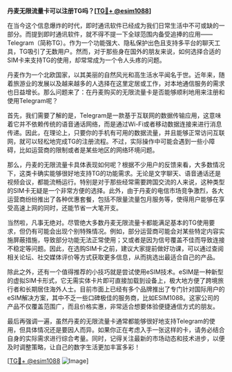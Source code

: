**丹麦无限流量卡可以注册TG吗？[[TG💪+ @esim1088](https://t.me/s/esim1088)]**

在当今这个信息爆炸的时代，即时通讯软件已经成为我们日常生活中不可或缺的一部分。而提到即时通讯软件，就不得不提一下全球范围内备受追捧的应用——Telegram（简称TG）。作为一个功能强大、隐私保护出色且支持多平台的聊天工具，TG吸引了无数用户。然而，对于那些身在国外的朋友来说，如何选择合适的SIM卡来支持TG的使用，却常常成为一个令人头疼的问题。

丹麦作为一个北欧国家，以其美丽的自然风光和高生活水平闻名于世。近年来，随着旅游业的发展以及越来越多的人选择在这里定居或工作，对本地通信服务的需求也日益增长。那么问题来了：在丹麦购买的无限流量卡是否能够顺利地用来注册和使用Telegram呢？

首先，我们需要了解的是，Telegram是一款基于互联网的数据传输应用，这意味着它并不依赖传统的语音通话网络，而是通过Wi-Fi或者移动数据连接来进行消息传递。因此，在理论上，只要你的手机有可用的数据流量，并且能够正常访问互联网，就可以轻松地完成TG的注册流程。不过，实际操作中可能会遇到一些小障碍，比如运营商的限制或者是某些地区的网络环境问题。

那么，丹麦的无限流量卡具体表现如何呢？根据不少用户的反馈来看，大多数情况下，这类卡确实能够很好地支持TG的功能需求。无论是文字聊天、语音通话还是视频会议，都能流畅运行。特别是对于那些经常需要跨国交流的人来说，这种类型的SIM卡无疑是一个非常方便的选择。此外，由于丹麦的电信市场竞争激烈，各大运营商纷纷推出了各种优惠套餐，包括不限量流量包月服务等，使得用户能够在享受高速上网的同时，还能节省一大笔开支。

当然啦，凡事无绝对。尽管绝大多数丹麦无限流量卡都能满足基本的TG使用要求，但仍有可能会出现个别特殊情况。例如，部分运营商可能会对某些特定内容实施屏蔽措施，导致部分功能无法正常使用；又或者是因为信号覆盖不佳而导致连接不稳定等问题。因此，在选购SIM卡之前，建议大家提前做好功课，可以通过查阅相关论坛、社交媒体评价等方式获取更多信息，从而挑选出最适合自己的产品。

除此之外，还有一个值得推荐的小技巧就是尝试使用eSIM技术。eSIM是一种新型的虚拟SIM卡形式，它无需实体卡片即可直接加载到设备上，极大地方便了跨境旅行者和长期居住海外人士。目前市面上已经有多个品牌推出了专门针对国际用户的eSIM解决方案，其中不乏一些口碑极佳的服务商，比如ESIM1088。这家公司的产品不仅覆盖范围广，而且价格实惠，非常适合想要体验便捷通信方式的朋友。

最后再强调一遍，虽然丹麦的无限流量卡通常都能够很好地支持Telegram的使用，但具体情况还是要因人而异。如果你正在考虑入手一张这样的卡，请务必结合自身的实际需求进行综合考量。同时，记得关注最新的市场动态和技术进步，以便及时调整策略，让自己的数字生活更加丰富多彩！

[[TG💪+ @esim1088](https://t.me/s/esim1088) ![Image](https://i.postimg.cc/4NQfJmqS/Snipaste-2025-05-13-00-14-12.png)]